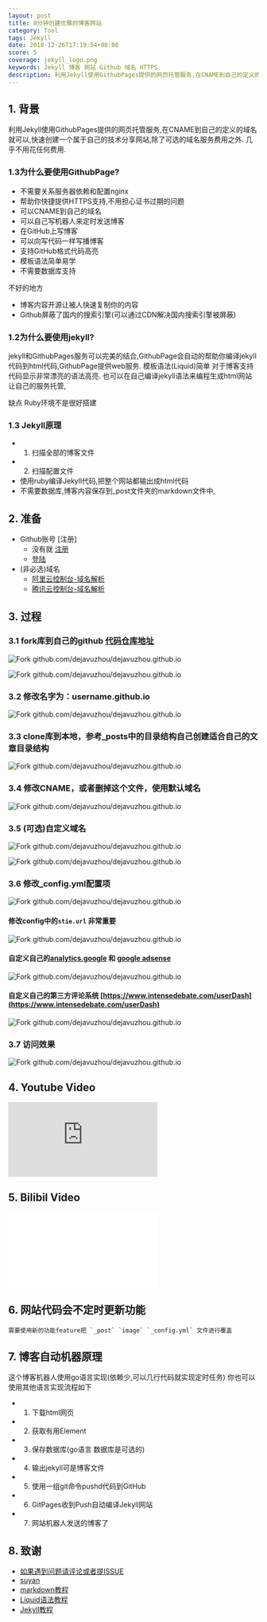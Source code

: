 ```yaml
---
layout: post
title: 8分钟创建优雅的博客网站
category: Tool
tags: Jekyll
date: 2018-12-26T17:19:54+08:00
score: 5
coverage: jekyll_logo.png
keywords: Jekyll 博客 网站 Github 域名 HTTPS
description: 利用Jekyll使用GithubPages提供的网页托管服务,在CNAME到自己的定义的域名就可以,快速创建一个属于自己的技术分享网站,除了可选的域名服务费用之外,几乎不用花任何费用.
---
```


## 1. 背景

利用Jekyll使用GithubPages提供的网页托管服务,在CNAME到自己的定义的域名就可以,快速创建一个属于自己的技术分享网站,除了可选的域名服务费用之外.
几乎不用花任何费用.


### 1.3为什么要使用GithubPage?
- 不需要关系服务器依赖和配置nginx
- 帮助你快捷提供HTTPS支持,不用担心证书过期的问题
- 可以CNAME到自己的域名
- 可以自己写机器人来定时发送博客
- 在GitHub上写博客
- 可以向写代码一样写播博客
- 支持GitHub格式代码高亮
- 模板语法简单易学
- 不需要数据库支持

不好的地方

- 博客内容开源让被人快速复制你的内容
- Github屏蔽了国内的搜索引擎(可以通过CDN解决国内搜索引擎被屏蔽)

### 1.2为什么要使用jekyll?

jekyll和GithubPages服务可以完美的结合,GithubPage会自动的帮助你编译jekyll代码到html代码,GithubPage提供web服务.
模板语法(Liquid)简单
对于博客支持代码显示非常漂亮的语法高亮.
也可以在自己编译jekyll语法来编程生成html网站让自己的服务托管,

缺点
Ruby环境不是很好搭建


### 1.3 Jekyll原理

- 1. 扫描全部的博客文件
- 2. 扫描配置文件
- 使用ruby编译Jekyll代码,把整个网站都输出成html代码
- 不需要数据库,博客内容保存到_post文件夹的markdown文件中,



## 2. 准备

- Github账号 [注册]
    - 没有就 [注册](https://github.com/join?source=login)
    - [登陆](https://github.com/login)
- (非必选)域名
    - [阿里云控制台-域名解析](https://home.console.aliyun.com/new?spm=a2c1d.8251892.aliyun_topbar.2.ef335b76b9g0Br#/)
    - [腾讯云控制台-域名解析](https://cloud.tencent.com/login)
    
## 3. 过程

### 3.1 fork库到自己的github [代码仓库地址](https://github.com/dejavuzhou/dejavuzhou.github.io)

![Fork github.com/dejavuzhou/dejavuzhou.github.io](/assets/image/jekyll_fork01.png)

![Fork github.com/dejavuzhou/dejavuzhou.github.io](/assets/image/jekyll_fork02.png)

### 3.2 修改名字为：username.github.io

![Fork github.com/dejavuzhou/dejavuzhou.github.io](/assets/image/jekyll_fork03.png)

### 3.3 clone库到本地，参考_posts中的目录结构自己创建适合自己的文章目录结构

![Fork github.com/dejavuzhou/dejavuzhou.github.io](/assets/image/jekyll_fork04.png)

### 3.4 修改CNAME，或者删掉这个文件，使用默认域名

![Fork github.com/dejavuzhou/dejavuzhou.github.io](/assets/image/jekyll_fork09.png)

### 3.5 (可选)自定义域名

![Fork github.com/dejavuzhou/dejavuzhou.github.io](/assets/image/jekyll_fork05.png)

![Fork github.com/dejavuzhou/dejavuzhou.github.io](/assets/image/jekyll_fork06.png)

### 3.6 修改_config.yml配置项

![Fork github.com/dejavuzhou/dejavuzhou.github.io](/assets/image/jekyll_fork08.png)

#### 修改config中的`stie.url` **非常重要**

![Fork github.com/dejavuzhou/dejavuzhou.github.io](/assets/image/jekyll_fork11.png)

#### 自定义自己的[analytics.google](http://analytics.google.com) 和 [google adsense](https://www.google.com/adsense)

![Fork github.com/dejavuzhou/dejavuzhou.github.io](/assets/image/jekyll_fork12.png)

#### 自定义自己的第三方评论系统 [https://www.intensedebate.com/userDash](https://www.intensedebate.com/userDash)

![Fork github.com/dejavuzhou/dejavuzhou.github.io](/assets/image/jekyll_fork13.png)

### 3.7 访问效果

![Fork github.com/dejavuzhou/dejavuzhou.github.io](/assets/image/jekyll_fork10.png)

## 4. Youtube Video

<iframe src="https://www.youtube.com/embed/A5V9US-O63A" frameborder="0" allow="accelerometer; autoplay; encrypted-media; gyroscope; picture-in-picture" allowfullscreen></iframe>

## 5. Bilibil Video

<iframe src="//player.bilibili.com/player.html?aid=37191994&cid=65354973&page=1" scrolling="no" border="0" frameborder="no" framespacing="0" allowfullscreen="true"> </iframe>

## 6. 网站代码会不定时更新功能
    需要使用新的功能feature把 `_post` `image` `_config.yml` 文件进行覆盖
    
## 7. 博客自动机器原理
这个博客机器人使用go语言实现(依赖少,可以几行代码就实现定时任务)
你也可以使用其他语言实现流程如下
- 1. 下载html网页 
- 2. 获取有用Element 
- 3. 保存数据库(go语言 数据库是可选的) 
- 4. 输出jekyll可是博客文件 
- 5. 使用一组git命令pushd代码到GitHub 
- 6. GitPages收到Push自动编译Jekyll网站
- 7. 网站机器人发送的博客了

## 8. 致谢
- [如果遇到问题请评论或者提ISSUE](https://github.com/dejavuzhou/dejavuzhou.github.io/issues)
- [suyan](https://github.com/suyan/suyan.github.io)
- [markdown教程](https://mojotv.cn/2018/11/21/learn-markdown.html)
- [Liquid语法教程](https://liquid.bootcss.com/basics/types/)
- [Jekyll教程](https://jekyllcn.com/)



